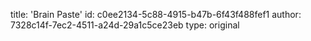 title: 'Brain Paste'
id: c0ee2134-5c88-4915-b47b-6f43f488fef1
author: 7328c14f-7ec2-4511-a24d-29a1c5ce23eb
type: original
